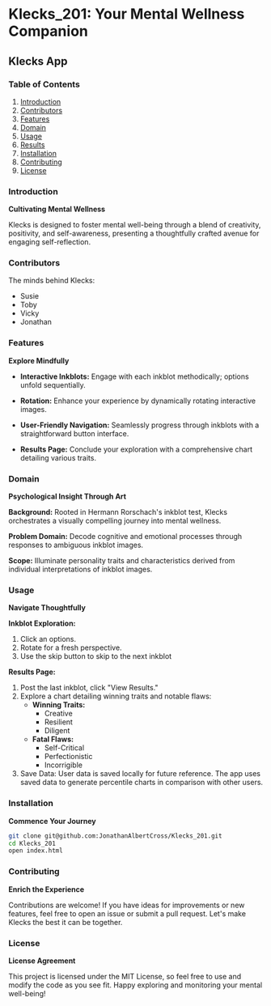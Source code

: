 # Klecks_201: Your Mental Wellness Companion

## Klecks App

### Table of Contents

1. [Introduction](#introduction)
2. [Contributors](#contributors)
3. [Features](#features)
4. [Domain](#domain)
5. [Usage](#usage)
6. [Results](#results)
7. [Installation](#installation)
8. [Contributing](#contributing)
9. [License](#license)

### Introduction

**Cultivating Mental Wellness**

Klecks is designed to foster mental well-being through a blend of creativity, positivity, and self-awareness, presenting a thoughtfully crafted avenue for engaging self-reflection.

### Contributors

The minds behind Klecks:

- Susie
- Toby
- Vicky
- Jonathan

### Features

**Explore Mindfully**

- **Interactive Inkblots:** Engage with each inkblot methodically; options unfold sequentially.
- **Rotation:** Enhance your experience by dynamically rotating interactive images.
- **User-Friendly Navigation:** Seamlessly progress through inkblots with a straightforward button interface.

- **Results Page:** Conclude your exploration with a comprehensive chart detailing various traits.

### Domain

**Psychological Insight Through Art**

**Background:** Rooted in Hermann Rorschach's inkblot test, Klecks orchestrates a visually compelling journey into mental wellness.

**Problem Domain:** Decode cognitive and emotional processes through responses to ambiguous inkblot images.

**Scope:** Illuminate personality traits and characteristics derived from individual interpretations of inkblot images.

### Usage

**Navigate Thoughtfully**

**Inkblot Exploration:**

1. Click an options.
2. Rotate for a fresh perspective.
3. Use the skip button to skip to the next inkblot

**Results Page:**

1. Post the last inkblot, click "View Results."
2. Explore a chart detailing winning traits and notable flaws:
   - **Winning Traits:**
     - Creative
     - Resilient
     - Diligent
   - **Fatal Flaws:**
     - Self-Critical
     - Perfectionistic
     - Incorrigible
3. Save Data:
   User data is saved locally for future reference.
   The app uses saved data to generate percentile charts in comparison with other users.

### Installation

**Commence Your Journey**

```bash
git clone git@github.com:JonathanAlbertCross/Klecks_201.git
cd Klecks_201
open index.html
```

### Contributing

**Enrich the Experience**

Contributions are welcome! If you have ideas for improvements or new features, feel free to open an issue or submit a pull request. Let's make Klecks the best it can be together.

### License

**License Agreement**

This project is licensed under the MIT License, so feel free to use and modify the code as you see fit. Happy exploring and monitoring your mental well-being!
